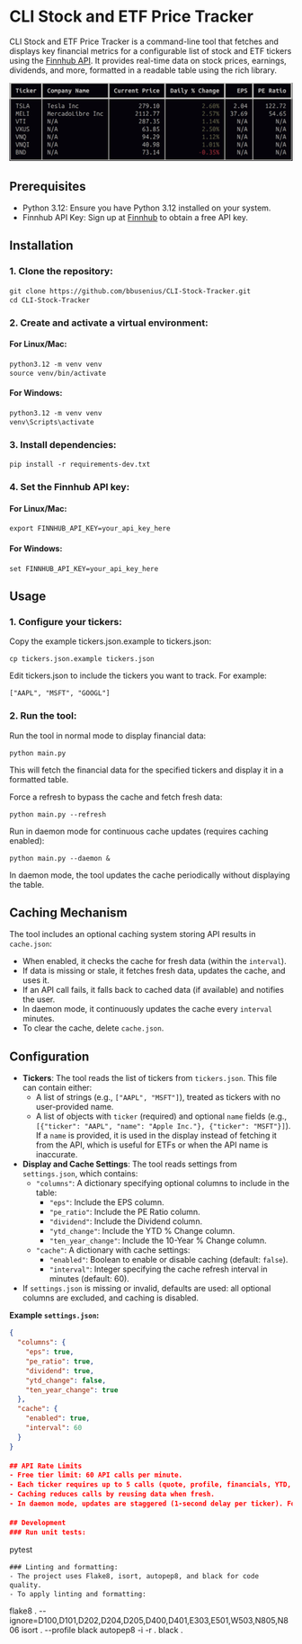 # CLI Stock and ETF Price Tracker
CLI Stock and ETF Price Tracker is a command-line tool that fetches and displays key financial metrics for a configurable list of stock and ETF tickers using the [Finnhub API](https://finnhub.io/). It provides real-time data on stock prices, earnings, dividends, and more, formatted in a readable table using the rich library.

![Example terminal output](https://github.com/bbusenius/CLI-Stock-Tracker/raw/master/docs/screenshot.png)

## Prerequisites
- Python 3.12: Ensure you have Python 3.12 installed on your system.
- Finnhub API Key: Sign up at [Finnhub](https://finnhub.io/) to obtain a free API key.

## Installation

### 1.  Clone the repository:
```
git clone https://github.com/bbusenius/CLI-Stock-Tracker.git
cd CLI-Stock-Tracker
```

### 2.  Create and activate a virtual environment:
#### For Linux/Mac:
```
python3.12 -m venv venv
source venv/bin/activate
```
#### For Windows:
```
python3.12 -m venv venv
venv\Scripts\activate
```

### 3.  Install dependencies:
```
pip install -r requirements-dev.txt
```

### 4.  Set the Finnhub API key:
#### For Linux/Mac:
```
export FINNHUB_API_KEY=your_api_key_here
```
#### For Windows:
```
set FINNHUB_API_KEY=your_api_key_here
```

## Usage

### 1.  Configure your tickers:
Copy the example tickers.json.example to tickers.json:
```
cp tickers.json.example tickers.json
```

Edit tickers.json to include the tickers you want to track. For example:
```
["AAPL", "MSFT", "GOOGL"]
```

### 2.  Run the tool:
Run the tool in normal mode to display financial data:
```
python main.py
```
This will fetch the financial data for the specified tickers and display it in a formatted table.

Force a refresh to bypass the cache and fetch fresh data:
```
python main.py --refresh
```

Run in daemon mode for continuous cache updates (requires caching enabled):
```
python main.py --daemon &

```
In daemon mode, the tool updates the cache periodically without displaying the table.

## Caching Mechanism
The tool includes an optional caching system storing API results in `cache.json`:
- When enabled, it checks the cache for fresh data (within the `interval`).
- If data is missing or stale, it fetches fresh data, updates the cache, and uses it.
- If an API call fails, it falls back to cached data (if available) and notifies the user.
- In daemon mode, it continuously updates the cache every `interval` minutes.
- To clear the cache, delete `cache.json`.

## Configuration
- **Tickers**: The tool reads the list of tickers from `tickers.json`. This file can contain either:
  - A list of strings (e.g., `["AAPL", "MSFT"]`), treated as tickers with no user-provided name.
  - A list of objects with `ticker` (required) and optional `name` fields (e.g., `[{"ticker": "AAPL", "name": "Apple Inc."}, {"ticker": "MSFT"}]`). If a `name` is provided, it is used in the display instead of fetching it from the API, which is useful for ETFs or when the API name is inaccurate.
- **Display and Cache Settings**: The tool reads settings from `settings.json`, which contains:
  - `"columns"`: A dictionary specifying optional columns to include in the table:
    - `"eps"`: Include the EPS column.
    - `"pe_ratio"`: Include the PE Ratio column.
    - `"dividend"`: Include the Dividend column.
    - `"ytd_change"`: Include the YTD % Change column.
    - `"ten_year_change"`: Include the 10-Year % Change column.
  - `"cache"`: A dictionary with cache settings:
    - `"enabled"`: Boolean to enable or disable caching (default: `false`).
    - `"interval"`: Integer specifying the cache refresh interval in minutes (default: 60).
- If `settings.json` is missing or invalid, defaults are used: all optional columns are excluded, and caching is disabled.

**Example `settings.json`:**
```json
{
  "columns": {
    "eps": true,
    "pe_ratio": true,
    "dividend": true,
    "ytd_change": false,
    "ten_year_change": true
  },
  "cache": {
    "enabled": true,
    "interval": 60
  }
}

## API Rate Limits
- Free tier limit: 60 API calls per minute.
- Each ticker requires up to 5 calls (quote, profile, financials, YTD, 10-year).
- Caching reduces calls by reusing data when fresh.
- In daemon mode, updates are staggered (1-second delay per ticker). For 12 tickers with a 60-minute interval, it uses ~60 calls/hour, staying within limits. Adjust interval or ticker count to avoid exceeding limits.

## Development
### Run unit tests:
```
pytest
```
### Linting and formatting:
- The project uses Flake8, isort, autopep8, and black for code quality.
- To apply linting and formatting:
```
flake8 . --ignore=D100,D101,D202,D204,D205,D400,D401,E303,E501,W503,N805,N806
isort . --profile black
autopep8 -i -r .
black .
```
